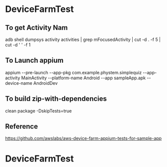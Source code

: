 # DeviceFarmTest

## To get Activity Nam
adb shell dumpsys activity activities | grep mFocusedActivity | cut -d . -f 5 | cut -d ' ' -f 1


## To Launch appium
appium --pre-launch --app-pkg com.example.phystem.simplequiz --app-activity MainActivity --platform-name Android --app sampleApp.apk --device-name AndroidDev


## To build zip-with-dependencies
clean package -DskipTests=true

## Reference
https://github.com/awslabs/aws-device-farm-appium-tests-for-sample-app
# DeviceFarmTest
